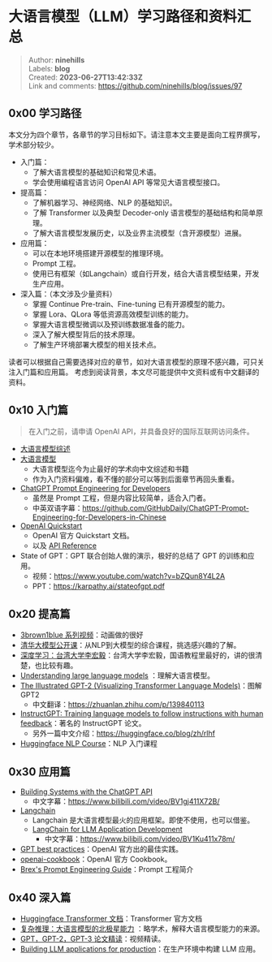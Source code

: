 # 大语言模型（LLM）学习路径和资料汇总

> Author: **ninehills**  
> Labels: **blog**  
> Created: **2023-06-27T13:42:33Z**  
> Link and comments: <https://github.com/ninehills/blog/issues/97>  


## 0x00 学习路径

本文分为四个章节，各章节的学习目标如下。请注意本文主要是面向工程界撰写，学术部分较少。

- 入门篇：
  - 了解大语言模型的基础知识和常见术语。
  - 学会使用编程语言访问 OpenAI API 等常见大语言模型接口。
- 提高篇：
  - 了解机器学习、神经网络、NLP 的基础知识。
  - 了解 Transformer 以及典型 Decoder-only 语言模型的基础结构和简单原理。
  - 了解大语言模型发展历史，以及业界主流模型（含开源模型）进展。
- 应用篇：
  - 可以在本地环境搭建开源模型的推理环境。
  - Prompt 工程。
  - 使用已有框架（如Langchain）或自行开发，结合大语言模型结果，开发生产应用。
- 深入篇：（本文涉及少量资料）
  - 掌握 Continue Pre-train、Fine-tuning 已有开源模型的能力。
  - 掌握 Lora、QLora 等低资源高效模型训练的能力。
  - 掌握大语言模型微调以及预训练数据准备的能力。
  - 深入了解大模型背后的技术原理。
  - 了解生产环境部署大模型的相关技术点。

读者可以根据自己需要选择对应的章节，如对大语言模型的原理不感兴趣，可只关注入门篇和应用篇。
考虑到阅读背景，本文尽可能提供中文资料或有中文翻译的资料。

## 0x10 入门篇

> 在入门之前，请申请 OpenAI API，并具备良好的国际互联网访问条件。

- [大语言模型综述](https://github.com/RUCAIBox/LLMSurvey)
- [大语言模型](https://github.com/LLMBook-zh/LLMBook-zh.github.io)
  - 大语言模型迄今为止最好的学术向中文综述和书籍
  - 作为入门资料偏难，看不懂的部分可以等到后面章节再回头重看。
- [ChatGPT Prompt Engineering for Developers](https://learn.deeplearning.ai/chatgpt-prompt-eng/lesson/1/introduction)
  - 虽然是 Prompt 工程，但是内容比较简单，适合入门者。
  - 中英双语字幕：https://github.com/GitHubDaily/ChatGPT-Prompt-Engineering-for-Developers-in-Chinese
- [OpenAI Quickstart](https://platform.openai.com/docs/quickstart)
  -  OpenAI 官方 Quickstart 文档。
  - 以及 [API Reference](https://platform.openai.com/docs/api-reference)
- State of GPT：GPT 联合创始人做的演示，极好的总结了 GPT 的训练和应用。
  - 视频：https://www.youtube.com/watch?v=bZQun8Y4L2A
  - PPT：https://karpathy.ai/stateofgpt.pdf

## 0x20 提高篇

- [3brown1blue 系列视频](https://www.youtube.com/watch?v=wjZofJX0v4M)：动画做的很好
- [清华大模型公开课](https://www.bilibili.com/video/BV1UG411p7zv)：从NLP到大模型的综合课程，挑选感兴趣的了解。
- [深度学习：台湾大学李宏毅](https://www.bilibili.com/video/BV1J94y1f7u5/)：台湾大学李宏毅，国语教程里最好的，讲的很清楚，也比较有趣。
- [Understanding large language models](https://www.wandb.courses/courses/take/building-llm-powered-apps/lessons/44341580-understanding-large-language-models) ：理解大语言模型。
- [The Illustrated GPT-2 (Visualizing Transformer Language Models)](https://jalammar.github.io/illustrated-gpt2/)：图解 GPT2
  - 中文翻译：https://zhuanlan.zhihu.com/p/139840113
- [InstructGPT: Training language models to follow instructions with human feedback](https://cdn.openai.com/papers/Training_language_models_to_follow_instructions_with_human_feedback.pdf)：著名的 InstructGPT 论文。
  - 另外一篇中文介绍：https://huggingface.co/blog/zh/rlhf
- [Huggingface NLP Course](https://huggingface.co/learn/nlp-course/chapter1/1)：NLP 入门课程

## 0x30 应用篇

- [Building Systems with the ChatGPT API](https://learn.deeplearning.ai/chatgpt-building-system/lesson/1/introduction)
  -  中文字幕：https://www.bilibili.com/video/BV1gj411X72B/
- [Langchain](https://python.langchain.com/)
  - Langchain 是大语言模型最火的应用框架。即使不使用，也可以借鉴。
  - [LangChain for LLM Application Development](https://learn.deeplearning.ai/langchain/lesson/1/introduction)
    - 中文字幕：https://www.bilibili.com/video/BV1Ku411x78m/ 
- [GPT best practices](https://platform.openai.com/docs/guides/gpt-best-practices/gpt-best-practices)：OpenAI 官方出的最佳实践。
- [openai-cookbook](https://github.com/openai/openai-cookbook)：OpenAI 官方 Cookbook。
- [Brex's Prompt Engineering Guide](https://github.com/brexhq/prompt-engineering)：Prompt 工程简介

## 0x40 深入篇

- [Huggingface Transformer 文档](https://huggingface.co/docs/transformers/index)：Transformer 官方文档
- [复杂推理：大语言模型的北极星能力](https://yaofu.notion.site/6dafe3f8d11445ca9dcf8a2ca1c5b199) ：略学术，解释大语言模型能力的来源。
- [GPT，GPT-2，GPT-3 论文精读](https://www.bilibili.com/video/BV1AF411b7xQ)：视频精读。
- [Building LLM applications for production](https://huyenchip.com/2023/04/11/llm-engineering.html)：在生产环境中构建 LLM 应用。